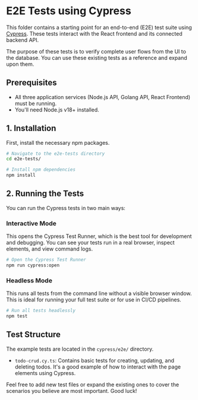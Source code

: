 # E2E Tests using Cypress

This folder contains a starting point for an end-to-end (E2E) test suite using [Cypress](https://www.cypress.io/). These tests interact with the React frontend and its connected backend API.

The purpose of these tests is to verify complete user flows from the UI to the database. You can use these existing tests as a reference and expand upon them.

## Prerequisites

- All three application services (Node.js API, Golang API, React Frontend) must be running.
- You'll need Node.js v18+ installed.

## 1. Installation

First, install the necessary npm packages.

```bash
# Navigate to the e2e-tests directory
cd e2e-tests/

# Install npm dependencies
npm install
```

## 2. Running the Tests

You can run the Cypress tests in two main ways:

### Interactive Mode
This opens the Cypress Test Runner, which is the best tool for development and debugging. You can see your tests run in a real browser, inspect elements, and view command logs.

```bash
# Open the Cypress Test Runner
npm run cypress:open
```

### Headless Mode
This runs all tests from the command line without a visible browser window. This is ideal for running your full test suite or for use in CI/CD pipelines.

```bash
# Run all tests headlessly
npm test
```

## Test Structure

The example tests are located in the `cypress/e2e/` directory.

- `todo-crud.cy.ts`: Contains basic tests for creating, updating, and deleting todos. It's a good example of how to interact with the page elements using Cypress.

Feel free to add new test files or expand the existing ones to cover the scenarios you believe are most important. Good luck!
